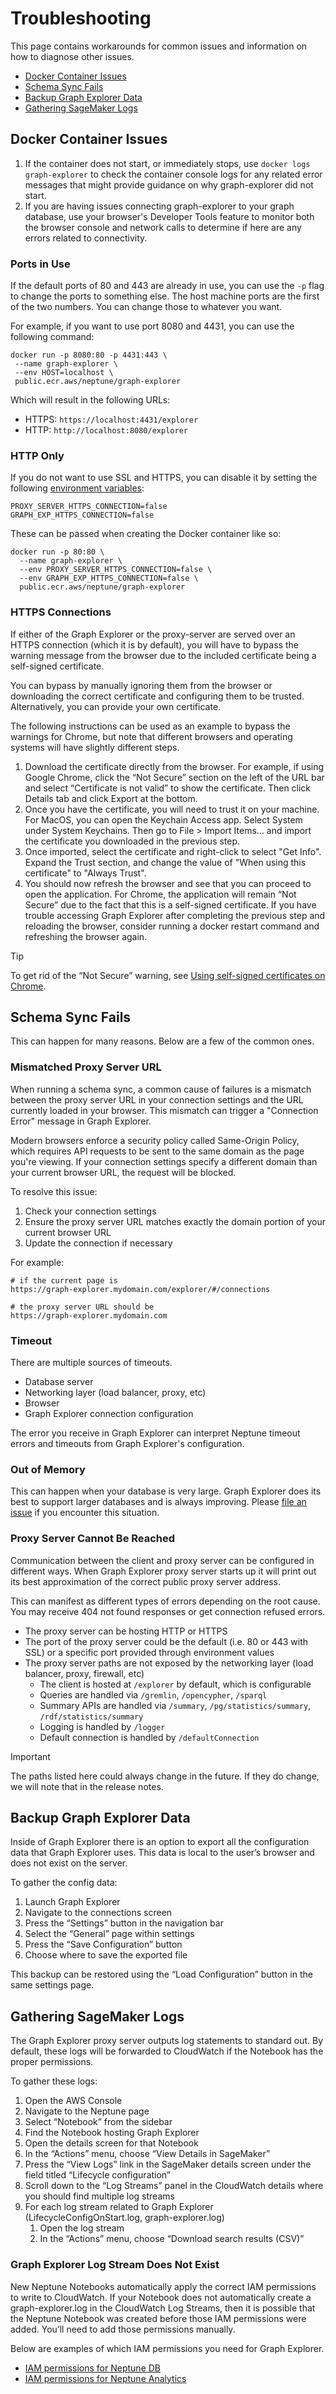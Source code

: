 # Troubleshooting

This page contains workarounds for common issues and information on how to
diagnose other issues.

- [Docker Container Issues](#docker-container-issues)
- [Schema Sync Fails](#schema-sync-fails)
- [Backup Graph Explorer Data](#backup-graph-explorer-data)
- [Gathering SageMaker Logs](#gathering-sagemaker-logs)

## Docker Container Issues

1. If the container does not start, or immediately stops, use
   `docker logs graph-explorer` to check the container console logs for any
   related error messages that might provide guidance on why graph-explorer did
   not start.
2. If you are having issues connecting graph-explorer to your graph database,
   use your browser's Developer Tools feature to monitor both the browser
   console and network calls to determine if here are any errors related to
   connectivity.

### Ports in Use

If the default ports of 80 and 443 are already in use, you can use the `-p` flag
to change the ports to something else. The host machine ports are the first of
the two numbers. You can change those to whatever you want.

For example, if you want to use port 8080 and 4431, you can use the following
command:

```
docker run -p 8080:80 -p 4431:443 \
 --name graph-explorer \
 --env HOST=localhost \
 public.ecr.aws/neptune/graph-explorer
```

Which will result in the following URLs:

- HTTPS: `https://localhost:4431/explorer`
- HTTP: `http://localhost:8080/explorer`

### HTTP Only

If you do not want to use SSL and HTTPS, you can disable it by setting the
following
[environment variables](/additionaldocs/development.md#environment-variables):

```
PROXY_SERVER_HTTPS_CONNECTION=false
GRAPH_EXP_HTTPS_CONNECTION=false
```

These can be passed when creating the Docker container like so:

```
docker run -p 80:80 \
  --name graph-explorer \
  --env PROXY_SERVER_HTTPS_CONNECTION=false \
  --env GRAPH_EXP_HTTPS_CONNECTION=false \
  public.ecr.aws/neptune/graph-explorer
```

### HTTPS Connections

If either of the Graph Explorer or the proxy-server are served over an HTTPS
connection (which it is by default), you will have to bypass the warning message
from the browser due to the included certificate being a self-signed
certificate.

You can bypass by manually ignoring them from the browser or downloading the
correct certificate and configuring them to be trusted. Alternatively, you can
provide your own certificate.

The following instructions can be used as an example to bypass the warnings for
Chrome, but note that different browsers and operating systems will have
slightly different steps.

1. Download the certificate directly from the browser. For example, if using
   Google Chrome, click the “Not Secure” section on the left of the URL bar and
   select “Certificate is not valid” to show the certificate. Then click Details
   tab and click Export at the bottom.
2. Once you have the certificate, you will need to trust it on your machine. For
   MacOS, you can open the Keychain Access app. Select System under System
   Keychains. Then go to File > Import Items... and import the certificate you
   downloaded in the previous step.
3. Once imported, select the certificate and right-click to select "Get Info".
   Expand the Trust section, and change the value of "When using this
   certificate" to "Always Trust".
4. You should now refresh the browser and see that you can proceed to open the
   application. For Chrome, the application will remain “Not Secure” due to the
   fact that this is a self-signed certificate. If you have trouble accessing
   Graph Explorer after completing the previous step and reloading the browser,
   consider running a docker restart command and refreshing the browser again.

<!-- prettier-ignore -->
> [!TIP]
> To get rid of the “Not Secure” warning, see
[Using self-signed certificates on Chrome](../development.md#using-self-signed-certificates-on-chrome).

## Schema Sync Fails

This can happen for many reasons. Below are a few of the common ones.

### Mismatched Proxy Server URL

When running a schema sync, a common cause of failures is a mismatch between the
proxy server URL in your connection settings and the URL currently loaded in
your browser. This mismatch can trigger a "Connection Error" message in Graph
Explorer.

Modern browsers enforce a security policy called Same-Origin Policy, which
requires API requests to be sent to the same domain as the page you're viewing.
If your connection settings specify a different domain than your current browser
URL, the request will be blocked.

To resolve this issue:

1. Check your connection settings
2. Ensure the proxy server URL matches exactly the domain portion of your
   current browser URL
3. Update the connection if necessary

For example:

```
# if the current page is
https://graph-explorer.mydomain.com/explorer/#/connections

# the proxy server URL should be
https://graph-explorer.mydomain.com
```

### Timeout

There are multiple sources of timeouts.

- Database server
- Networking layer (load balancer, proxy, etc)
- Browser
- Graph Explorer connection configuration

The error you receive in Graph Explorer can interpret Neptune timeout errors and
timeouts from Graph Explorer's configuration.

### Out of Memory

This can happen when your database is very large. Graph Explorer does its best
to support larger databases and is always improving. Please
[file an issue](https://github.com/aws/graph-explorer/issues/new/choose) if you
encounter this situation.

### Proxy Server Cannot Be Reached

Communication between the client and proxy server can be configured in different
ways. When Graph Explorer proxy server starts up it will print out its best
approximation of the correct public proxy server address.

This can manifest as different types of errors depending on the root cause. You
may receive 404 not found responses or get connection refused errors.

- The proxy server can be hosting HTTP or HTTPS
- The port of the proxy server could be the default (i.e. 80 or 443 with SSL) or
  a specific port provided through environment values
- The proxy server paths are not exposed by the networking layer (load balancer,
  proxy, firewall, etc)
  - The client is hosted at `/explorer` by default, which is configurable
  - Queries are handled via `/gremlin`, `/opencypher`, `/sparql`
  - Summary APIs are handled via `/summary`, `/pg/statistics/summary`,
    `/rdf/statistics/summary`
  - Logging is handled by `/logger`
  - Default connection is handled by `/defaultConnection`

> [!IMPORTANT]  
> The paths listed here could always change in the future. If they do change, we
> will note that in the release notes.

## Backup Graph Explorer Data

Inside of Graph Explorer there is an option to export all the configuration data
that Graph Explorer uses. This data is local to the user’s browser and does not
exist on the server.

To gather the config data:

1. Launch Graph Explorer
2. Navigate to the connections screen
3. Press the “Settings” button in the navigation bar
4. Select the “General” page within settings
5. Press the “Save Configuration” button
6. Choose where to save the exported file

This backup can be restored using the “Load Configuration” button in the same
settings page.

## Gathering SageMaker Logs

The Graph Explorer proxy server outputs log statements to standard out. By
default, these logs will be forwarded to CloudWatch if the Notebook has the
proper permissions.

To gather these logs:

1. Open the AWS Console
2. Navigate to the Neptune page
3. Select “Notebook” from the sidebar
4. Find the Notebook hosting Graph Explorer
5. Open the details screen for that Notebook
6. In the “Actions” menu, choose “View Details in SageMaker”
7. Press the “View Logs” link in the SageMaker details screen under the field
   titled “Lifecycle configuration”
8. Scroll down to the “Log Streams” panel in the CloudWatch details where you
   should find multiple log streams
9. For each log stream related to Graph Explorer (LifecycleConfigOnStart.log,
   graph-explorer.log)
   1. Open the log stream
   2. In the “Actions” menu, choose “Download search results (CSV)”

### Graph Explorer Log Stream Does Not Exist

New Neptune Notebooks automatically apply the correct IAM permissions to write
to CloudWatch. If your Notebook does not automatically create a
graph-explorer.log in the CloudWatch Log Streams, then it is possible that the
Neptune Notebook was created before those IAM permissions were added. You’ll
need to add those permissions manually.

Below are examples of which IAM permissions you need for Graph Explorer.

- [IAM permissions for Neptune DB](https://raw.githubusercontent.com/aws/graph-explorer/main/additionaldocs/sagemaker/graph-explorer-neptune-db-policy.json)
- [IAM permissions for Neptune Analytics](https://raw.githubusercontent.com/aws/graph-explorer/main/additionaldocs/sagemaker/graph-explorer-neptune-analytics-policy.json)
